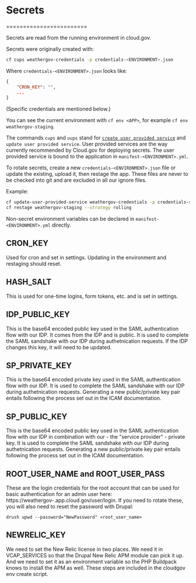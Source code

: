 # Secrets
========================

Secrets are read from the running environment in cloud.gov.

Secrets were originally created with:

```sh
cf cups weathergov-credentials -p credentials-<ENVIRONMENT>.json
```

Where `credentials-<ENVIRONMENT>.json` looks like:

```json
{
    "CRON_KEY": "",
    ...
}
```

(Specific credentials are mentioned below.)

You can see the current environment with `cf env <APP>`, for example `cf env weathergov-staging`.

The commands `cups` and `uups` stand for [`create user provided service`](https://docs.cloudfoundry.org/devguide/services/user-provided.html) and `update user provided service`. User provided services are the way currently recommended by Cloud.gov for deploying secrets. The user provided service is bound to the application in `manifest-<ENVIRONMENT>.yml`.

To rotate secrets, create a new `credentials-<ENVIRONMENT>.json` file or update the existing, upload it, then restage the app. These files are never to be checked into git and are excluded in all our ignore files.

Example:

```bash
cf update-user-provided-service weathergov-credentials -p credentials-staging.json
cf restage weathergov-staging --strategy rolling
```

Non-secret environment variables can be declared in `manifest-<ENVIRONMENT>.yml` directly.

## CRON_KEY

Used for cron and set in settings. Updating in the environment and restaging should reset.

## HASH_SALT

This is used for one-time logins, form tokens, etc. and is set in settings. 

## IDP_PUBLIC_KEY

This is the base64 encoded public key used in the SAML authentication flow with our IDP. It comes from the IDP and is public. It is used to complete the SAML sandshake with our IDP during authetnication requests. If the IDP changes this key, it will need to be updated.

## SP_PRIVATE_KEY

This is the base64 encoded private key used in the SAML authentication flow with our IDP. It is used to complete the SAML sandshake with our IDP during authetnication requests. Generating a new public/private key pair entails following the process set out in the ICAM documentation.

## SP_PUBLIC_KEY

This is the base64 encoded public key used in the SAML authentication flow with our IDP in combination with our - the "service provider" - private key. It is used to complete the SAML sandshake with our IDP during authetnication requests. Generating a new public/private key pair entails following the process set out in the ICAM documentation.

## ROOT_USER_NAME and ROOT_USER_PASS

These are the login credentials for the root account that can be used for basic authentication for an admin user here: https://weathergov-<environment>.app.cloud.gov/user/login. If you need to rotate these, you will also need to reset the password with Drupal: 

`drush upwd --password="NewPassword" <root_user_name>`

## NEWRELIC_KEY

We need to set the New Relic license in two places. We need it in VCAP_SERVICES so that the Drupal New Relic APM module can pick it up. And we need to set it as an environment variable so the PHP Buildpack knows to install the APM as well. These steps are included in the cloudgov env create script. 
